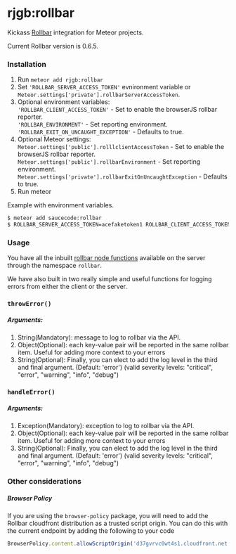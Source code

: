 # rjgb:rollbar

Kickass [Rollbar](https://rollbar.com/) integration for Meteor projects.

Current Rollbar version is 0.6.5.

### Installation

1. Run `meteor add rjgb:rollbar`
2. Set `'ROLLBAR_SERVER_ACCESS_TOKEN'` evnironment variable or `Meteor.settings['private'].rollbarServerAccessToken`.
3. Optional environment variables:<br>
`'ROLLBAR_CLIENT_ACCESS_TOKEN'` - Set to enable the browserJS rollbar reporter.<br>
`'ROLLBAR_ENVIRONMENT'` - Set reporting environment.<br>
`'ROLLBAR_EXIT_ON_UNCAUGHT_EXCEPTION'` - Defaults to true.
4. Optional Meteor settings:<br>
`Meteor.settings['public'].rolllclientAccessToken` - Set to enable the browserJS rollbar reporter.<br>
`Meteor.settings['public'].rollbarEnvironment` - Set reporting environment.<br>
`Meteor.settings['private'].rollbarExitOnUncaughtException` - Defaults to true.
5. Run meteor

Example with environment variables.

```bash
$ meteor add saucecode:rollbar
$ ROLLBAR_SERVER_ACCESS_TOKEN=acefaketoken1 ROLLBAR_CLIENT_ACCESS_TOKEN=acefaketoken2imsocreative ROLLBAR_ENVIRONMENT=development ROLLBAR_EXIT_ON_UNCAUGHT_EXCEPTION=false meteor
```

### Usage

You have all the inbuilt [rollbar node functions](https://rollbar.com/docs/notifier/node_rollbar/) available on the server through the namespace `rollbar`. 

We have also built in two really simple and useful functions for logging errors from either the client or the server.

### `throwError()`

##### Arguments:

1. String(Mandatory): message to log to rollbar via the API.  
2. Object(Optional): each key-value pair will be reported in the same rollbar item.  Useful for adding more context to your errors
3. String(Optional): Finally, you can elect to add the log level in the third and final argument. (Default: 'error') (valid severity levels: "critical", "error", "warning", "info", "debug")


### `handleError()`

##### Arguments:

1. Exception(Mandatory): exception to log to rollbar via the API.  
2. Object(Optional): each key-value pair will be reported in the same rollbar item.  Useful for adding more context to your errors
3. String(Optional): Finally, you can elect to add the log level in the third and final argument. (Default: 'error') (valid severity levels: "critical", "error", "warning", "info", "debug")


### Other considerations

##### Browser Policy

If you are using the `browser-policy` package, you will need to add the Rollbar cloudfront distribution as a trusted script origin. You can do this with the current endpoint by adding the following to your code

```javascript
BrowserPolicy.content.allowScriptOrigin('d37gvrvc0wt4s1.cloudfront.net');
```


